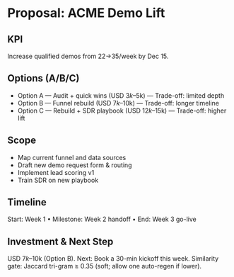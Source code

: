 # Proposal: ACME Demo Lift
## KPI
Increase qualified demos from 22→35/week by Dec 15.
## Options (A/B/C)
- Option A — Audit + quick wins (USD $3k–$5k) — Trade-off: limited depth
- Option B — Funnel rebuild (USD $7k–$10k) — Trade-off: longer timeline
- Option C — Rebuild + SDR playbook (USD $12k–$15k) — Trade-off: higher lift
## Scope
- Map current funnel and data sources
- Draft new demo request form & routing
- Implement lead scoring v1
- Train SDR on new playbook
## Timeline
Start: Week 1 • Milestone: Week 2 handoff • End: Week 3 go-live
## Investment & Next Step
USD $7k–$10k (Option B). Next: Book a 30-min kickoff this week.
Similarity gate: Jaccard tri-gram ≥ 0.35 (soft; allow one auto-regen if lower).
